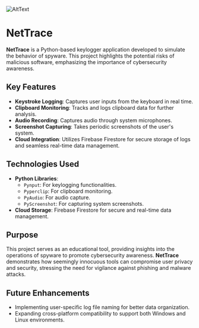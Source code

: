 ![AltText](nettrace.png)


# NetTrace

**NetTrace** is a Python-based keylogger application developed to simulate the behavior of spyware. This project highlights the potential risks of malicious software, emphasizing the importance of cybersecurity awareness.

## Key Features
- **Keystroke Logging**: Captures user inputs from the keyboard in real time.
- **Clipboard Monitoring**: Tracks and logs clipboard data for further analysis.
- **Audio Recording**: Captures audio through system microphones.
- **Screenshot Capturing**: Takes periodic screenshots of the user's system.
- **Cloud Integration**: Utilizes Firebase Firestore for secure storage of logs and seamless real-time data management.

## Technologies Used
- **Python Libraries**:
  - `Pynput`: For keylogging functionalities.
  - `Pyperclip`: For clipboard monitoring.
  - `PyAudio`: For audio capture.
  - `PyScreenshot`: For capturing system screenshots.
- **Cloud Storage**: Firebase Firestore for secure and real-time data management.

## Purpose
This project serves as an educational tool, providing insights into the operations of spyware to promote cybersecurity awareness. **NetTrace** demonstrates how seemingly innocuous tools can compromise user privacy and security, stressing the need for vigilance against phishing and malware attacks.

## Future Enhancements
- Implementing user-specific log file naming for better data organization.
- Expanding cross-platform compatibility to support both Windows and Linux environments.
